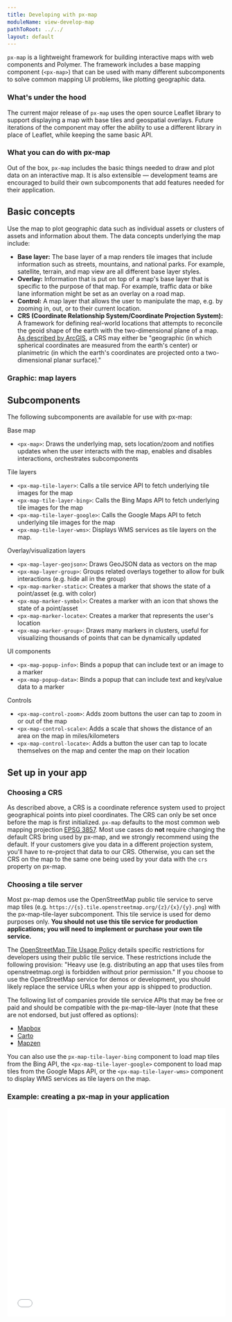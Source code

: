 ```yaml
---
title: Developing with px-map
moduleName: view-develop-map
pathToRoot: ../../
layout: default
---
```


<style>
  .gif {
    width: 100%;
    margin-top: .25rem;
  }
</style>

`px-map` is a lightweight framework for building interactive maps with web
components and Polymer. The framework includes a base mapping component (`<px-map>`)
that can be used with many different subcomponents to solve common mapping UI
problems, like plotting geographic data.

### What's under the hood

The current major release of `px-map` uses the open source Leaflet library to
support displaying a map with base tiles and geospatial overlays. Future
iterations of the component may offer the ability to use a different library in
place of Leaflet, while keeping the same basic API.

### What you can do with px-map

Out of the box, `px-map` includes the basic things needed to draw and plot data
on an interactive map. It is also extensible — development teams are encouraged
to build their own subcomponents that add features needed for their application.

## Basic concepts

Use the map to plot geographic data such as individual assets or clusters of
assets and information about them. The data concepts underlying the map include:

- **Base layer:** The base layer of a map renders tile images that include
information such as streets, mountains, and national parks. For example,
satellite, terrain, and map view are all different base layer styles.
- **Overlay:** Information that is put on top of a map's base layer that is
specific to the purpose of that map. For example, traffic data or bike lane
information might be set as an overlay on a road map.
- **Control:** A map layer that allows the user to manipulate the map, e.g. by
zooming in, out, or to their current location.
- **CRS (Coordinate Relationship System/Coordinate Projection System):** A
framework for defining real-world locations that attempts to reconcile the geoid
shape of the earth with the two-dimensional plane of a map.
[As described by ArcGIS](http://desktop.arcgis.com/en/arcmap/10.3/guide-books/map-projections/what-are-map-projections.htm),
a CRS may either be "geographic (in which spherical coordinates are measured
from the earth's center) or planimetric (in which the earth's coordinates are
projected onto a two-dimensional planar surface)."

### Graphic: map layers

## Subcomponents

The following subcomponents are available for use with px-map:

Base map

- `<px-map>`: Draws the underlying map, sets location/zoom and notifies updates
when the user interacts with the map, enables and disables interactions,
orchestrates subcomponents

Tile layers

- `<px-map-tile-layer>`: Calls a tile service API to fetch underlying tile images
for the map
- `<px-map-tile-layer-bing>`: Calls the Bing Maps API to fetch underlying tile
images for the map
- `<px-map-tile-layer-google>`: Calls the Google Maps API to fetch underlying
tile images for the map
- `<px-map-tile-layer-wms>`: Displays WMS services as tile layers on the map.

Overlay/visualization layers

- `<px-map-layer-geojson>`: Draws GeoJSON data as vectors on the map
- `<px-map-layer-group>`: Groups related overlays together to allow for bulk
interactions (e.g. hide all in the group)
- `<px-map-marker-static>`: Creates a marker that shows the state of a point/asset
(e.g. with color)
- `<px-map-marker-symbol>`: Creates a marker with an icon that shows the state
of a point/asset
- `<px-map-marker-locate>`: Creates a marker that represents the user's location
- `<px-map-marker-group>`: Draws many markers in clusters, useful for visualizing
thousands of points that can be dynamically updated

UI components

- `<px-map-popup-info>`: Binds a popup that can include text or an image to a marker
- `<px-map-popup-data>`: Binds a popup that can include text and key/value data
to a marker

Controls

- `<px-map-control-zoom>`: Adds zoom buttons the user can tap to zoom in or out
of the map
- `<px-map-control-scale>`: Adds a scale that shows the distance of an area on
the map in miles/kilometers
- `<px-map-control-locate>`: Adds a button the user can tap to locate themselves
on the map and center the map on their location

## Set up in your app

### Choosing a CRS
As described above, a CRS is a coordinate reference system used to project
geographical points into pixel coordinates. The CRS can only be set once before
the map is first initialized. `px-map` defaults to the most common web mapping
projection [EPSG 3857](https://epsg.io/3857). Most use cases do **not** require
changing the default CRS bring used by px-map, and we strongly recommend using
the default. If your customers give you data in a different projection system,
you'll have to re-project that data to our CRS. Otherwise, you can set the CRS
on the map to the same one being used by your data with the `crs` property on
px-map.

### Choosing a tile server

Most px-map demos use the OpenStreetMap public tile service to serve map tiles
(e.g. `https://{s}.tile.openstreetmap.org/{z}/{x}/{y}.png`) with the
px-map-tile-layer subcomponent. This tile service is used for demo purposes only.
**You should not use this tile service for production applications; you will
need to implement or purchase your own tile service.**

The [OpenStreetMap Tile Usage Policy](https://operations.osmfoundation.org/policies/tiles/)
details specific restrictions for developers using their public tile service.
These restrictions include the following provision: "Heavy use (e.g. distributing
an app that uses tiles from openstreetmap.org) is forbidden without prior
permission." If you choose to use the OpenStreetMap service for demos or development,
you should likely replace the service URLs when your app is shipped to production.

The following list of companies provide tile service APIs that may be free or
paid and should be compatible with the px-map-tile-layer (note that these are
not endorsed, but just offered as options):

  - [Mapbox](https://www.mapbox.com/help/how-mapbox-data-works/)
  - [Carto](https://carto.com/location-data-services/basemaps/)
  - [Mapzen](https://mapzen.com/products/maps/)


You can also use the `px-map-tile-layer-bing` component to load map tiles from
the Bing API, the `<px-map-tile-layer-google>` component to load map tiles from
the Google Maps API, or the `<px-map-tile-layer-wms>` component to display WMS
services as tile layers on the map.

### Example: creating a px-map in your application

<iframe height='480' scrolling='no' title='px-map-demo'
src='//codepen.io/talimarcus/embed/BYxyNb/?height=265&theme-id=0&default-tab=html,result&embed-version=2'
frameborder='no' allowtransparency='true' allowfullscreen='true' style='width: 100%;'>

## Defining your GeoJSON data

GeoJSON is a JSON-based format used to represent a variety of geographic data
structures. You can use GeoJSON to represent geometry (e.g. Points, Polygons),
features, or feature collections. GeoJSON is always composed of a single object,
and that object must have a member with the name "type." The type refers to the
type of GeoJSON object and must be one of: `"Point"`, `"MultiPoint"`, `"LineString"`,
`"MultiLineString"`, `"Polygon"`, `"MultiPolygon"`, `"GeometryCollection"`,
`"Feature"`, or `"FeatureCollection"`.

**Geometry Objects**
All Geometry objects (aside from a `"GeometryCollection"`) must have a member
with the name `"coordinates"`, the value of which is an array (or array of arrays)
of latitude and longitude coordinates.
- **Point:** A Point is a single point on a map which has no area and can be
defined by its latitude and longitude coordinates, e.g.:
  ```json
  {
    "type": "Point",
    "coordinates": [0, 0]
  }`
  ```
- **Polygon:** A Polygon represents an area on a map and is defined by an array
of four or more latitude and longitude coordinate arrays (positions). Note that
the first and last positions MUST be identical, e.g.:
  ```json
  {
    "type": "Polygon",
    "coordinates": [
      [
        [0, 0], [10, 10], [10, 0], [0, 0]
      ]
    ]
  }
  ```

  **Feature Objects**
  A Feature allows you to describe a Geometry with a set of properties. A Feature
  object must have the type `"Feature"`, as well as `"geometry"` and `"properties"`
  members. E.g.:
    ```json
      {
        "type": "Feature",
        "properties": {
            "name": "M. A. Chidambaram Stadium",
            "sport": "Cricket",
            "team": "Chennai Super Kings"
        },
        "geometry": {
            "type": "Point",
            "coordinates": [80.2792802, 13.0628075]
        }
      }
    ```

  **Feature Collection Objects**
  A Feature Collection is simply a collection of individual Features. A Feature
  Collection object must have the type `"FeatureCollection"`, as well as member
  with the name `"Feature"` whose value is an array of Feature objects, e.g.:
  ```json
  {
    "type": "FeatureCollection",
    "features": [{
      "type": "Feature",
      "properties": {
          "name": "Fenway Park",
          "sport": "Baseball",
          "team": "Boston Red Sox"
      },
      "geometry": {
          "type": "Point",
          "coordinates": [-71.09938384, 42.3466789]
      }
    },
    {
      "type": "Feature",
      "properties": {
          "name": "Groupama Stadium",
          "sport": "Soccer",
          "team": "Olympique Lyonnais"
      },
      "geometry": {
          "type": "Point",
          "coordinates": [4.9798403, 45.765295]
      }
    },
    {
      "type": "Feature",
      "properties": {
          "name": "Hillsborough Stadium",
          "sport": "Soccer",
          "team": "Sheffield Wednesday F.C."
      },
      "geometry": {
          "type": "Point",
          "coordinates": [-1.5006631, 53.4114317]
      }
    },
    {
      "type": "Feature",
      "properties": {
          "name": "Oracle Arena",
          "sport": "Basketball",
          "team": "Golden State Warriors"
      },
      "geometry": {
          "type": "Point",
          "coordinates": [-122.2030494, 37.7502917]
      }
    }]
  }
  ```
See the [GeoJSON spec](http://geojson.org/geojson-spec.html) for more guidance
on generating valid GeoJSON.

## Color customization
## Handling large volumes of data
Px-map can handle large volumes of data, but there are limits. As you begin to
approach these limits you may notice that the map takes longer to load data, or
that panning becomes jerky. This is because there is overhead associated with
loading data into the DOM and transforming its location when panning and zooming.

### Requesting data with a bounding box query
One method to minimize the effects of loading very large amounts of data is
to, rather than requesting all the data for the entire map, just request the data
that is visible within the current map bounds, i.e. a bounding box query. This
approach has a few requirements:
 - The resource providing the data must be able to accept bounding box queries
 and return the data in a performant way. Retrieval and transfer of data has the
 biggest impact on the perceived performance of the map, so the underlying
 architecture needs to be able to get the data to the client as quickly as possible
 to ensure a responsive user experience. Therefore, the data storage will require
 some form of spatial indexing, such as that provided by Predix's Intelligent and
 Dynamic Mapping Services.
 - Your Predix app code will have to calculate the current bounds of the map and
 pass these through as part of the request for new data. This can be done by
 directly accessing the Leaflet.js methods.
 - When the data is returned, the existing data should be removed from the map
 and the new data added.

### Limiting data returned to the client
Another point to consider is what data to transfer to the client. There is a
temptation to return all the data associated with an object as it simplifies the
display of data within popovers. However, limiting the returned data to just the
geometry and those properties required for styling can dramatically reduce the
amount of data being transferred to the client and speed up response times.
When zoomed out, the visible area on the map naturally covers a much larger area
then when it is zoomed in. This means that a bounding box query is likely to return
a larger number of objects, possibly overwhelming the client and the user. It is
often necessary to restrict the bounding box query to specific collections when
zoomed out, and to gradually turn on more collections as the user zooms in.  This
requires the storage of the data to be considered as part of the map development
process, as display needs may impact the design of the storage solution.

### Example: displaying additional map data as the user zooms in
The following image shows a zoomed-out map display showing just substation
locations and high voltage conductors in an electrical network:

<img src="../../img/developer-guides/map/map-zooming-1.png"/>

When the user zooms in, transformers and medium voltage conductors are made visible:

<img src="../../img/developer-guides/map/map-zooming-2.png"/>

When the user zooms in further, switches, circuit breakers and low voltage
conductors are made visible as well:

<img src="../../img/developer-guides/map/map-zooming-3.png"/>

### Rendering objects directly on the HTML canvas
If, after all these steps have been taken, the performance of the map still does
not meet your needs, then you may want to consider bypassing the Leaflet rendering
code that uses DOM elements to display and track the location of objects, and
instead, render the objects directly on an HTML canvas. There is a lot of development
effort involved in doing this, as you not only have to reimplement the rendering
behavior but also the ability to determine what, if any, objects the user has
clicked on in the map. However, this approach will give you the best performance
with large volumes of data.

## Rendering data in a specific order
By default, Leaflet.js uses three DOM elements -- points, lines, and areas -- for rendering the bulk of the objects on the map based on their geometry. Points are rendered on top of lines, and lines are rendered on top of areas. This basic approach works most of the time, but there are instances when the map requires a specific rendering order.

In this example map it was important to ensure that the transformers (blue triangles) were rendered on top of all the other point objects:

<img src="../../img/developer-guides/map/map-data-rendering.png"/>

Leaflet.js would have rendered all the points as part of the same DOM element, in the order that they were added to that element. As the data is returned asynchronously, the rendering order is likely to be different every time the map is drawn.

When more control of the rendering order is required, it is possible to add the data as Leaflet.js custom panes. Custom panes can be created with their own z-index, which can be used to force a specific rendering order. For complicated data like an electrical network, it may be necessary to have specific custom panes for each object type.
